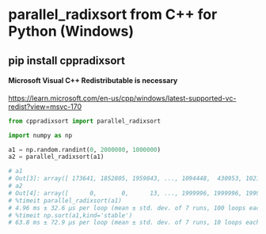 # parallel_radixsort from C++ for Python (Windows)

## pip install cppradixsort

#### Microsoft Visual C++ Redistributable is necessary
https://learn.microsoft.com/en-us/cpp/windows/latest-supported-vc-redist?view=msvc-170



```python
from cppradixsort import parallel_radixsort

import numpy as np

a1 = np.random.randint(0, 2000000, 1000000)
a2 = parallel_radixsort(a1)

# a1
# Out[3]: array([ 173641, 1852805, 1959843, ..., 1094448,  430953, 1021449])
# a2
# Out[4]: array([      0,       0,      13, ..., 1999996, 1999996, 1999997])
# %timeit parallel_radixsort(a1)
# 4.96 ms ± 32.6 µs per loop (mean ± std. dev. of 7 runs, 100 loops each)
# %timeit np.sort(a1,kind='stable')
# 63.8 ms ± 72.9 µs per loop (mean ± std. dev. of 7 runs, 10 loops each)


```